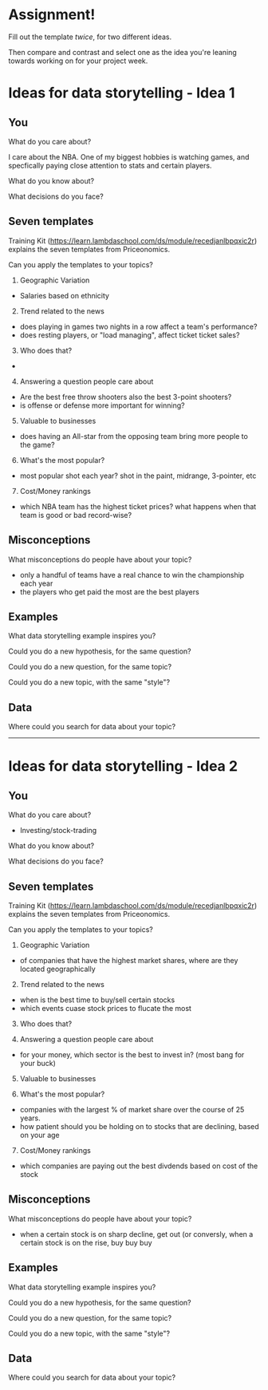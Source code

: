 # Assignment!

Fill out the template *twice*, for two different ideas.

Then compare and contrast and select one as the idea you're leaning towards
working on for your project week.


# Ideas for data storytelling - Idea 1

## You

What do you care about?

I care about the NBA. One of my biggest hobbies is watching games, and specfically paying close attention to stats and certain players.

What do you know about?


What decisions do you face?


## Seven templates

Training Kit (https://learn.lambdaschool.com/ds/module/recedjanlbpqxic2r) explains the seven templates from Priceonomics.

Can you apply the templates to your topics? 

1. Geographic Variation

- Salaries based on ethnicity

2. Trend related to the news

- does playing in games two nights in a row affect a team's performance?
- does resting players, or "load managing", affect ticket ticket sales?

3. Who does that?

- 

4. Answering a question people care about

- Are the best free throw shooters also the best 3-point shooters?
- is offense or defense more important for winning?

5. Valuable to businesses

- does having an All-star from the opposing team bring more people to the game?

6. What's the most popular?

- most popular shot each year? shot in the paint, midrange, 3-pointer, etc

7. Cost/Money rankings

- which NBA team has the highest ticket prices? what happens when that team is good or bad record-wise?

## Misconceptions

What misconceptions do people have about your topic?

- only a handful of teams have a real chance to win the championship each year
- the players who get paid the most are the best players

## Examples

What data storytelling example inspires you?


Could you do a new hypothesis, for the same question?


Could you do a new question, for the same topic?


Could you do a new topic, with the same "style"?


## Data

Where could you search for data about your topic?

---

# Ideas for data storytelling - Idea 2

## You

What do you care about?

- Investing/stock-trading

What do you know about?


What decisions do you face?


## Seven templates

Training Kit (https://learn.lambdaschool.com/ds/module/recedjanlbpqxic2r) explains the seven templates from Priceonomics.

Can you apply the templates to your topics? 

1. Geographic Variation

- of companies that have the highest market shares, where are they located geographically

2. Trend related to the news

- when is the best time to buy/sell certain stocks
- which events cuase stock prices to flucate the most

3. Who does that?


4. Answering a question people care about

- for your money, which sector is the best to invest in? (most bang for your buck)

5. Valuable to businesses


6. What's the most popular?

- companies with the largest % of market share over the course of 25 years.
- how patient should you be holding on to stocks that are declining, based on your age

7. Cost/Money rankings

- which companies are paying out the best divdends based on cost of the stock

## Misconceptions

What misconceptions do people have about your topic?

- when a certain stock is on sharp decline, get out (or conversly, when a certain stock is on the rise, buy buy buy

## Examples

What data storytelling example inspires you?


Could you do a new hypothesis, for the same question?


Could you do a new question, for the same topic?


Could you do a new topic, with the same "style"?


## Data

Where could you search for data about your topic?
